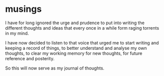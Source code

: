 # musings

I have for long ignored the urge and prudence to put into writing the different thoughts and ideas that every once in
a while form raging torrents in my mind.

I have now decided to listen to that voice that urged me to start writing and keeping a record of things,
to better understand and analyse my own thoughts, to clear my working memory for new thoughts,
for future reference and posterity.

So this will now serve as my journal of thoughts.
